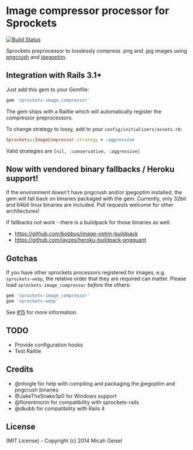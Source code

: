 # Image compressor processor for Sprockets

[![Build Status](https://travis-ci.org/botandrose/sprockets-image_compressor.svg?branch=master)](https://travis-ci.org/botandrose/sprockets-image_compressor)

Sprockets preprocessor to losslessly compress .png and .jpg images using [pngcrush](http://pmt.sourceforge.net/pngcrush/) and [jpegoptim](http://www.kokkonen.net/tjko/projects.html).

## Integration with Rails 3.1+

Just add this gem to your Gemfile:

```ruby
gem 'sprockets-image_compressor'
````

The gem ships with a Railtie which will automatically register the compressor preprocessors.

To change strategy to lossy, add to your `config/initializers/assets.rb`:

```ruby
Sprockets::ImageCompressor.strategy = :aggressive
```

Valid strategies are `[nil, :conservative, :aggressive]`

## Now with vendored binary fallbacks / Heroku support!

If the environment doesn't have pngcrush and/or jpegoptim installed, the gem will fall back on binaries packaged with the gem. Currently, only 32bit and 64bit linux binaries are included. Pull requests welcome for other architectures!

If fallbacks not work - there is a buildpack for those binaries as well:

- https://github.com/bobbus/image-optim-buildpack
- https://github.com/jayzes/heroku-buildpack-pngquant

## Gotchas

If you have other sprockets processors registered for images, e.g. `sprockets-webp`, the relative order that they are required can matter. Please load `sprockets-image_compressor` _before_ the others:

```ruby
gem 'sprockets-image_compressor'
gem 'sprockets-webp'
```

See [#15](https://github.com/botandrose/sprockets-image_compressor/issues/15) for more information.

## TODO

* Provide configuration hooks
* Test Railtie

## Credits

* @nhogle for help with compiling and packaging the jpegoptim and pngcrush binaries
* @JakeTheSnake3p0 for Windows support
* @florentmorin for compatibility with sprockets-rails
* @dkubb for compatibility with Rails 4

## License

(MIT License) - Copyright (c) 2014 Micah Geisel
